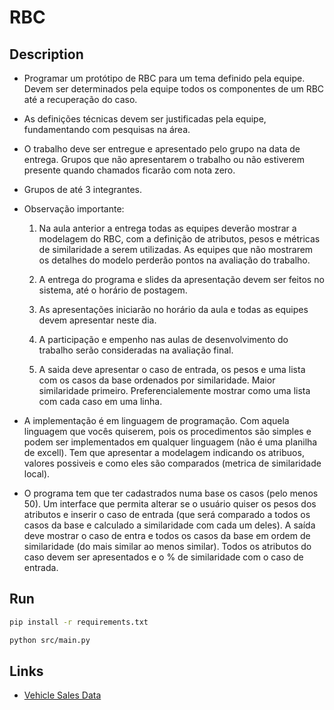 # RBC

## Description

- Programar um protótipo de RBC para um tema definido pela equipe. Devem ser determinados pela equipe todos os componentes de um RBC até a recuperação do caso.

- As definições técnicas devem ser justificadas pela equipe, fundamentando com pesquisas na área.

- O trabalho deve ser entregue e apresentado pelo grupo na data de entrega. Grupos que não apresentarem o trabalho ou não estiverem presente quando chamados ficarão com nota zero.

- Grupos de até 3 integrantes.

- Observação importante:
  1. Na aula anterior a entrega todas as equipes deverão mostrar a modelagem do RBC, com a definição de atributos, pesos e métricas de similaridade a serem utilizadas. As equipes que não mostrarem os detalhes do modelo perderão pontos na avaliação do trabalho.

  2. A entrega do programa e slides da apresentação devem ser feitos no sistema, até o horário de postagem.

  3. As apresentações iniciarão no horário da aula e todas as equipes devem apresentar neste dia.

  4. A participação e empenho nas aulas de desenvolvimento do trabalho serão consideradas na avaliação final.

  5. A saida deve apresentar o caso de entrada, os pesos e uma lista com os casos da base ordenados por similaridade. Maior similaridade primeiro. Preferencialemente mostrar como uma lista com cada caso em uma linha.

- A implementação é em linguagem de programação. Com aquela linguagem que vocês quiserem, pois os procedimentos são simples e podem ser implementados em qualquer linguagem (não é uma planilha de excell).
Tem que apresentar a modelagem indicando os atribuos, valores possiveis e como eles são comparados (metrica de similaridade local).

- O programa tem que ter cadastrados numa base os casos (pelo menos 50). Um interface que permita alterar se o usuário quiser os pesos dos atributos e inserir o caso de entrada (que será comparado a todos os casos da base e calculado a similaridade com cada um deles). A saída deve mostrar o caso de entra e todos os casos da base em ordem de similaridade (do mais similar ao menos similar). Todos os atributos do caso devem ser apresentados e o % de similaridade com o caso de entrada.

## Run

```bash
pip install -r requirements.txt
```

```bash
python src/main.py
```

## Links

- [Vehicle Sales Data](https://www.kaggle.com/datasets/syedanwarafridi/vehicle-sales-data)
